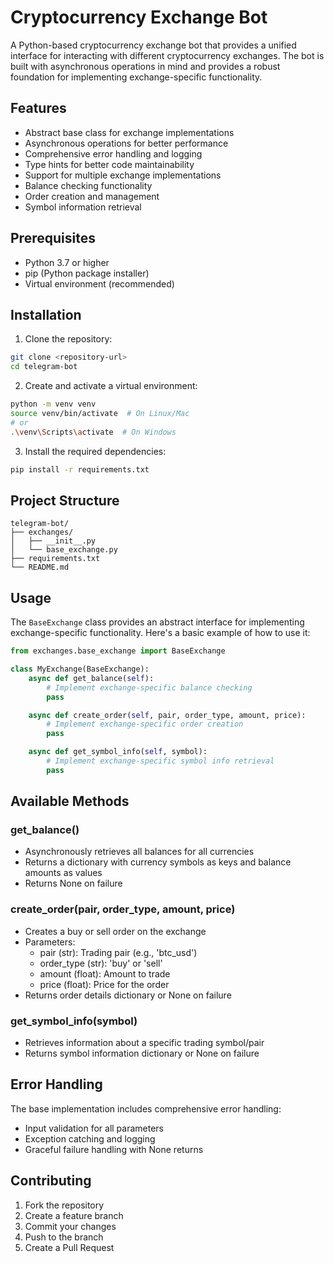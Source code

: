 # Cryptocurrency Exchange Bot

A Python-based cryptocurrency exchange bot that provides a unified interface for interacting with different cryptocurrency exchanges. The bot is built with asynchronous operations in mind and provides a robust foundation for implementing exchange-specific functionality.

## Features

- Abstract base class for exchange implementations
- Asynchronous operations for better performance
- Comprehensive error handling and logging
- Type hints for better code maintainability
- Support for multiple exchange implementations
- Balance checking functionality
- Order creation and management
- Symbol information retrieval

## Prerequisites

- Python 3.7 or higher
- pip (Python package installer)
- Virtual environment (recommended)

## Installation

1. Clone the repository:
```bash
git clone <repository-url>
cd telegram-bot
```

2. Create and activate a virtual environment:
```bash
python -m venv venv
source venv/bin/activate  # On Linux/Mac
# or
.\venv\Scripts\activate  # On Windows
```

3. Install the required dependencies:
```bash
pip install -r requirements.txt
```

## Project Structure

```
telegram-bot/
├── exchanges/
│   ├── __init__.py
│   └── base_exchange.py
├── requirements.txt
└── README.md
```

## Usage

The `BaseExchange` class provides an abstract interface for implementing exchange-specific functionality. Here's a basic example of how to use it:

```python
from exchanges.base_exchange import BaseExchange

class MyExchange(BaseExchange):
    async def get_balance(self):
        # Implement exchange-specific balance checking
        pass

    async def create_order(self, pair, order_type, amount, price):
        # Implement exchange-specific order creation
        pass

    async def get_symbol_info(self, symbol):
        # Implement exchange-specific symbol info retrieval
        pass
```

## Available Methods

### get_balance()
- Asynchronously retrieves all balances for all currencies
- Returns a dictionary with currency symbols as keys and balance amounts as values
- Returns None on failure

### create_order(pair, order_type, amount, price)
- Creates a buy or sell order on the exchange
- Parameters:
  - pair (str): Trading pair (e.g., 'btc_usd')
  - order_type (str): 'buy' or 'sell'
  - amount (float): Amount to trade
  - price (float): Price for the order
- Returns order details dictionary or None on failure

### get_symbol_info(symbol)
- Retrieves information about a specific trading symbol/pair
- Returns symbol information dictionary or None on failure

## Error Handling

The base implementation includes comprehensive error handling:
- Input validation for all parameters
- Exception catching and logging
- Graceful failure handling with None returns

## Contributing

1. Fork the repository
2. Create a feature branch
3. Commit your changes
4. Push to the branch
5. Create a Pull Request
